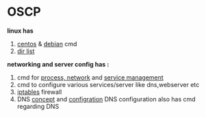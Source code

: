 # OSCP
**linux has**
1. [centos](https://github.com/akshadjoshi/OSCP/blob/main/Linux/ServerOS.md) & [debian](https://github.com/akshadjoshi/OSCP/blob/main/Linux/ServerOS.md#debian) cmd
2. [dir list](https://github.com/akshadjoshi/OSCP/blob/main/Linux/directories%20or%20folder.txt)


**networking and server config has :**
1. cmd for [process, network](https://github.com/akshadjoshi/OSCP/blob/main/Networking%20and%20Server%20Config/network%20%26%20process%20manangement.md) and [service management](https://github.com/akshadjoshi/OSCP/blob/main/Networking%20and%20Server%20Config/service%20management.md) 
2. cmd to configure various services/server like dns,webserver etc
3.  [iptables](https://github.com/akshadjoshi/OSCP/blob/main/Networking%20and%20Server%20Config/firewall_iptables.md) firewall 
4. DNS [concept](https://github.com/akshadjoshi/OSCP/blob/main/Networking%20and%20Server%20Config/dns_concpet.txt) and [configration](https://github.com/akshadjoshi/OSCP/blob/main/Networking%20and%20Server%20Config/dnsconfig.md) DNS configuration also has cmd regarding DNS
